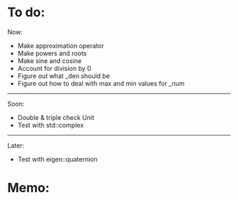 

# To do:

Now:
- Make approximation operator
- Make powers and roots
- Make sine and cosine
- Account for division by 0
- Figure out what _den should be
- Figure out how to deal with max and min values for _num


----


Soon:
- Double & triple check Unit
- Test with std::complex


----


Later:
- Test with eigen::quaternion

# Memo:

```


```










